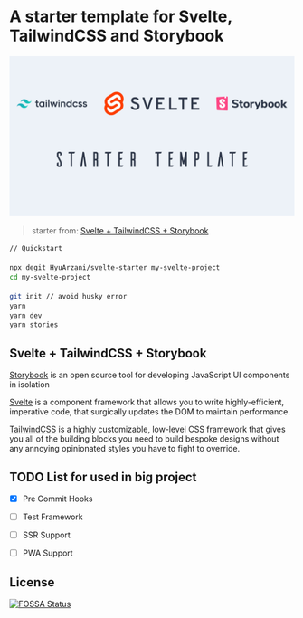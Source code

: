
# A starter template for Svelte, TailwindCSS and Storybook

![Svelte + TailwindCSS + Storybook Starter Template](starter-template.jpg)


> starter from: [Svelte + TailwindCSS + Storybook](https://github.com/jerriclynsjohn/svelte-storybook-tailwind)

```bash
// Quickstart

npx degit HyuArzani/svelte-starter my-svelte-project
cd my-svelte-project

git init // avoid husky error
yarn
yarn dev
yarn stories
```

## Svelte + TailwindCSS + Storybook

[Storybook](https://storybook.js.org/) is an open source tool for developing JavaScript UI
components in isolation

[Svelte](https://svelte.dev/) is a component framework that allows you to write highly-efficient,
imperative code, that surgically updates the DOM to maintain performance.

[TailwindCSS](https://tailwindcss.com) is a highly customizable, low-level CSS framework that gives
you all of the building blocks you need to build bespoke designs without any annoying opinionated
styles you have to fight to override.

## TODO List for used in big project
- [x] Pre Commit Hooks
- [ ] Test Framework
- [ ] SSR Support
- [ ] PWA Support


## License
[![FOSSA Status](https://app.fossa.io/api/projects/git%2Bgithub.com%2Fjerriclynsjohn%2Fsvelte-storybook-tailwind.svg?type=large)](https://app.fossa.io/projects/git%2Bgithub.com%2Fjerriclynsjohn%2Fsvelte-storybook-tailwind?ref=badge_large)

